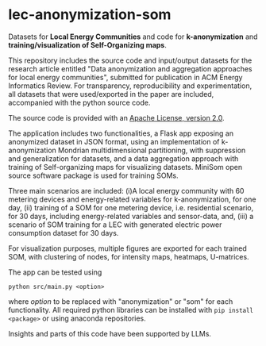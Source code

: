 # lec-anonymization-som
Datasets for **Local Energy Communities** and code for **k-anonymization** and **training/visualization of Self-Organizing maps**.

This repository includes the source code and input/output datasets for the research article entitled 
"Data anonymization and aggregation approaches for local energy communities", 
submitted for publication in ACM Energy Informatics Review.
For transparency, reproducibility and experimentation, all datasets that were used/exported in the paper are included, 
accompanied with the python source code. 

The source code is provided with an [Apache License, version 2.0](https://github.com/gpiperagkas/lec-anonymization-som/blob/main/LICENSE).

The application includes two functionalities, a Flask app exposing an anonymized dataset in JSON format, using an 
implementation of k-anonymization Mondrian multidimensional partitioning, with suppression and generalization for datasets, and 
a data aggregation approach with training of Self-organizing maps for visualizing datasets. MiniSom open source software package is 
used for training SOMs. 

Three main scenarios are included: (i)A local energy community with 60 metering devices and energy-related variables for k-anonymization, for 
one day, (ii) training of a SOM for one metering device, i.e. residential scenario, for 30 days, including energy-related variables and sensor-data, 
and, (iii) a scenario of SOM training for a LEC with generated electric power consumption dataset for 30 days.


For visualization purposes, multiple figures are exported for each trained SOM, with clustering of nodes, for intensity maps, heatmaps, 
U-matrices.

The app can be tested using 
```
python src/main.py <option>
```
where *option* to be replaced with "anonymization" or "som" for each functionality. 
All required python libraries can be installed with  ```pip install <package>``` or using anaconda repositories.

Insights and parts of this code have been supported by LLMs.

